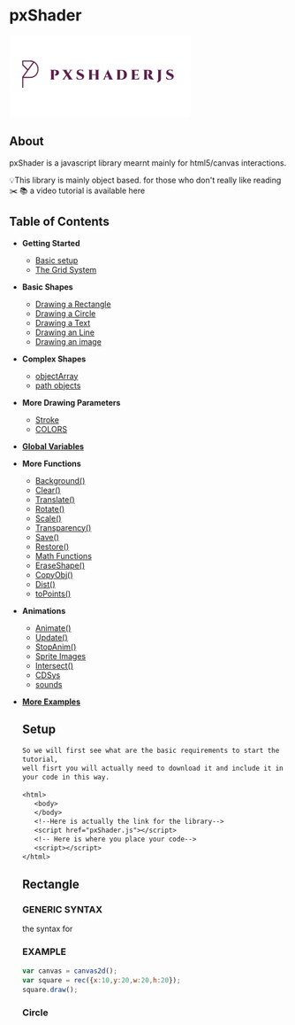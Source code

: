 # pxShader
   ![image](pxShader.png)
## About
pxShader is a javascript library mearnt mainly for html5/canvas interactions. 

:bulb:This library is mainly object based.
for those who don't really like reading :scissors: :books: a video tutorial is available here
## Table of Contents
* __Getting Started__
     * [ Basic setup ](#setup)
     * [ The Grid System ](#grid)
* __Basic Shapes__
     * [ Drawing a Rectangle ](#rectangle)
     * [ Drawing a Circle ](#circle)
     * [ Drawing a Text ](#text)
     * [ Drawing an Line ](#line)
     * [Drawing an image ](#image)
* __Complex Shapes__
     * [ objectArray ](#objectArray)
     * [ path objects ](#path)
* __More Drawing Parameters__
     * [ Stroke ](#Stroke)
     * [ COLORS ](#COLORS)
* [__Global Variables__](#Globals)
* __More Functions__
     * [ Background() ](#background)
     * [ Clear() ](#clear)
     * [ Translate() ](#translate)
     * [ Rotate() ](#rotate)
     * [ Scale() ](#scale)
     * [ Transparency() ](#transparency)
     * [ Save() ](#save)
     * [ Restore() ](#restore)
     * [ Math Functions ](#Math)
     * [ EraseShape() ](#eraseShape)
     * [ CopyObj() ](#copyoObj)
     * [ Dist() ](#dist)
     * [ toPoints() ](toPoints)
 * __Animations__
     * [ Animate() ](#animate)
     * [ Update() ](#update)
     * [ StopAnim() ](#stopAnim)
     * [ Sprite Images ](#sprites)
     * [ Intersect() ](#intersect)
     * [ CDSys ](#CDsys)
     * [ sounds ](#sounds)
* [__More Examples__](#Examples)
   ## Setup
   
      So we will first see what are the basic requirements to start the tutorial,
      well fisrt you will actually need to download it and include it in your code in this way.

      <html>
         <body>
         </body>
         <!--Here is actually the link for the library-->
         <script href="pxShader.js"></script>
         <!-- Here is where you place your code-->
         <script></script>
      </html>   
      
   ## Rectangle
     ### GENERIC SYNTAX
     the syntax for
     ### EXAMPLE 
   ``` javascript
   var canvas = canvas2d();
   var square = rec({x:10,y:20,w:20,h:20});
   square.draw();
   ```
   ### Circle
